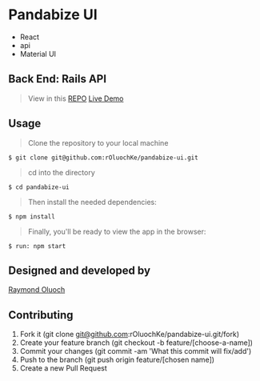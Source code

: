 # Pandabize UI

- React
- api
- Material UI

## Back End: Rails API
> View in this [REPO](https://github.com/rOluochKe/pandabize)
> [Live Demo]()

## Usage

> Clone the repository to your local machine

```
$ git clone git@github.com:rOluochKe/pandabize-ui.git
```

> cd into the directory

```
$ cd pandabize-ui
```

> Then install the needed dependencies:

```
$ npm install
```

> Finally, you'll be ready to view the app in the browser:

```
$ run: npm start
```

## Designed and developed by

[Raymond Oluoch](https://github.com/rOluochKe)

## Contributing

1. Fork it (git clone git@github.com:rOluochKe/pandabize-ui.git/fork)
2. Create your feature branch (git checkout -b feature/[choose-a-name])
3. Commit your changes (git commit -am 'What this commit will fix/add')
4. Push to the branch (git push origin feature/[chosen name])
5. Create a new Pull Request